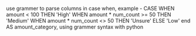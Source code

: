 use grammer to parse columns in case when, example - CASE WHEN amount < 100 THEN 'High' WHEN amount * num_count >= 50 THEN 'Medium'
WHEN amount * num_count <> 50 THEN 'Unsure' ELSE 'Low' end AS amount_category, using grammer syntax with python